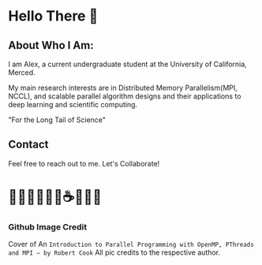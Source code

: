 # Hello There 👋

## About Who I Am:

I am Alex, a current undergraduate student at the University of California, Merced. 

My main research interests are in Distributed Memory Parallelism(MPI, NCCL), and scalable parallel algorithm designs and their applications to deep learning and scientific computing.


"For the Long Tail of Science"

## Contact
Feel free to reach out to me. Let's Collaborate!
# 🧑🏻‍💻🧑🏻‍🔬☕️🍋📝🏫

### Github Image Credit 
Cover of An `Introduction to Parallel Programming with OpenMP, PThreads and MPI – by Robert Cook`
All pic credits to the respective author. 
